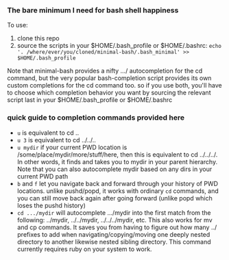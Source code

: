 ### The bare minimum I need for bash shell happiness

To use:

1. clone this repo
2. source the scripts in your $HOME/.bash_profile or $HOME/.bashrc:
`
echo '. /where/ever/you/cloned/minimal-bash/.bash_minimal' >> $HOME/.bash_profile
` 

Note that minimal-bash provides a nifty .../ autocompletion for the cd command, but the very popular bash-completion script provides its own custom completions for the cd command too.
so if you use both, you'll have to choose which completion behavior you want by sourcing the relevant script last in your $HOME/.bash_profile or $HOME/.bashrc

### quick guide to completion commands provided here

- `u` is equivalent to cd ..
- `u 3` is equivalent to cd ../../..
- `u mydir` if your current PWD location is /some/place/mydir/more/stuff/here, then this is equivalent to cd ../../../.  In other words, it finds and takes you to mydir in your parent hierarchy. Note that you can also autocomplete mydir based on any dirs in your current PWD path 
- `b` and `f` let you navigate back and forward through your history of PWD locations. unlike pushd/popd, it works with ordinary `cd` commands, and you can still move back again after going forward (unlike popd which loses the pushd history)
- `cd .../mydir` will autocomplete .../mydir into the first match from the following: ../mydir, ../../mydir, ../../../mydir, etc.  This also works for mv and cp commands. It saves you from having to figure out how many ../ prefixes to add when navigating/copying/moving one deeply nested directory to another likewise nested sibling directory.  This command currently requires ruby on your system to work.
